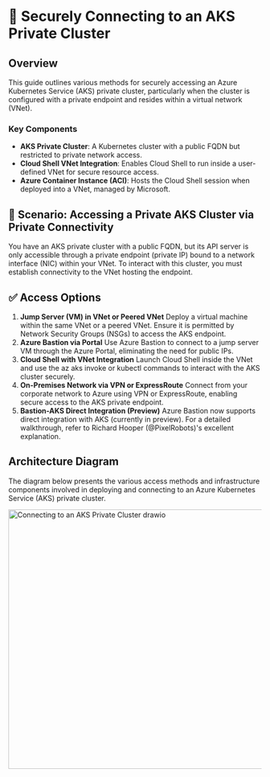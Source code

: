 # 🔐 Securely Connecting to an AKS Private Cluster
## Overview
This guide outlines various methods for securely accessing an Azure Kubernetes Service (AKS) private cluster, particularly when the cluster is configured with a private endpoint and resides within a virtual network (VNet).

### Key Components
- **AKS Private Cluster**: A Kubernetes cluster with a public FQDN but restricted to private network access.
- **Cloud Shell VNet Integration**: Enables Cloud Shell to run inside a user-defined VNet for secure resource access.
- **Azure Container Instance (ACI)**: Hosts the Cloud Shell session when deployed into a VNet, managed by Microsoft.

## 📘  Scenario: Accessing a Private AKS Cluster via Private Connectivity

You have an AKS private cluster with a public FQDN, but its API server is only accessible through a private endpoint (private IP) bound to a network interface (NIC) within your VNet. To interact with this cluster, you must establish connectivity to the VNet hosting the endpoint.

## ✅ Access Options

1. **Jump Server (VM) in VNet or Peered VNet**
   Deploy a virtual machine within the same VNet or a peered VNet. Ensure it is permitted by Network Security Groups (NSGs) to access the AKS endpoint.
2. **Azure Bastion via Portal**
   Use Azure Bastion to connect to a jump server VM through the Azure Portal, eliminating the need for public IPs.
3. **Cloud Shell with VNet Integration**
   Launch Cloud Shell inside the VNet and use the az aks invoke or kubectl commands to interact with the AKS cluster securely.
4. **On-Premises Network via VPN or ExpressRoute**
   Connect from your corporate network to Azure using VPN or ExpressRoute, enabling secure access to the AKS private endpoint.
5. **Bastion-AKS Direct Integration (Preview)**
   Azure Bastion now supports direct integration with AKS (currently in preview). For a detailed walkthrough, refer to Richard Hooper (@PixelRobots)'s excellent explanation.

## Architecture Diagram

The diagram below presents the various access methods and infrastructure components involved in deploying and connecting to an Azure Kubernetes Service (AKS) private cluster.

<img width="1252" height="516" alt="Connecting to an AKS Private Cluster drawio" src="https://github.com/user-attachments/assets/cd6049df-70e3-4e48-9f9d-b6e1d436e5be" />
